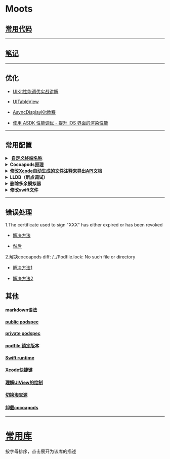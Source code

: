 # Moots

## [常用代码](../Snippets.md)


---------------------------------------------------------------------------------------------------------------------

## [笔记](../Notes.md)


---------------------------------------------------------------------------------------------------------------------



## 优化
* [UIKit性能调优实战讲解](http://www.jianshu.com/p/619cf14640f3)

* [UITableView](http://www.cocoachina.com/ios/20160115/15001.html)

* [AsyncDisplayKit教程](https://github.com/nixzhu/dev-blog/blob/master/2014-11-22-asyncdisplaykit-tutorial-achieving-60-fps-scrolling.md)

* [使用 ASDK 性能调优 - 提升 iOS 界面的渲染性能](https://github.com/Draveness/iOS-Source-Code-Analyze/blob/master/contents/AsyncDisplayKit/%E6%8F%90%E5%8D%87%20iOS%20%E7%95%8C%E9%9D%A2%E7%9A%84%E6%B8%B2%E6%9F%93%E6%80%A7%E8%83%BD%20.md)



---------------------------------------------------------------------------------------------------------------------



## 常用配置
<details>
<summary>
  <b><a href="http://benjaminwhx.com/2016/04/03/%E5%A6%82%E4%BD%95%E5%AE%9A%E5%88%B6%E4%BD%A0%E7%9A%84Mac%E7%BB%88%E7%AB%AF%E6%8F%90%E7%A4%BA%E5%90%8D/">自定义终端名称</a></b>
</summary>

</details>

<details>
<summary>
  <b>Cocoapods<a href="https://objccn.io/issue-6-4/">原理</a></b>
</summary>

```ruby
卸载当前版本
sudo gem uninstall cocoapods

下载旧版本
sudo gem install cocoapods -v 0.25.0
```
</details>


<details>
<summary>
  <b>
    <a href="http://www.jianshu.com/p/d0c7d9040c93">
      修改Xcode自动生成的文件注释来导出API文档
    </a>
  </b>
</summary>

```
open /Applications/Xcode.app/Contents/Developer/Platforms/iPhoneOS.platform/Developer/Library/Xcode/Templates/File\ Templates/Source
```
</details>


<details>
  <summary><b>LLDB（断点调试）</b></summary>
    <ul>
      <li><a href="http://www.jianshu.com/p/8e9fc9a8ab78">iOS开发断点调试高级技巧</a></li>
      <li><a href="https://objccn.io/issue-19-2/">与调试器共舞 - LLDB 的华尔兹</a></li>
      <li>http://www.imlifengfeng.com/blog/?p=622</li>
      <li><a href="https://mp.weixin.qq.com/s?__biz=MzUxMzcxMzE5Ng==&mid=2247488196&amp;idx=1&amp;sn=5b8bb5fe650ddbdff803c7a50f7dbfaf&source=41#wechat_redirect">你知道怎么用LLDB调试Swift吗？</a></li>
    </ul>
</details>


<details>
    <summary>
      <b>删除多余模拟器</b>
    </summary>

```
open /Library/Developer/CoreSimulator/Profiles/Runtimes
open /Users/你电脑的名字/Library/Developer/Xcode/iOS\ DeviceSupport
```
</details>


<details>
    <summary>
       <b>修改swift文件</b>
    </summary>

```
open /Applications/Xcode.app/Contents/Developer/Library/Xcode/Templates/File\ Templates/Source/Swift\ File.xctemplate

open /Applications/Xcode.app/Contents/Developer/Platforms/iPhoneOS.platform/Developer/Library/Xcode/Templates/File\ Templates/Source/Cocoa\ Touch\ Class.xctemplate/UIViewControllerSwift
```
</details>






---------------------------------------------------------------------------------------------------------------------



## 错误处理
1.The certificate used to sign "XXX" has either expired or has been revoked

* [解决方法](http://www.cnblogs.com/zzugyl/p/5555695.html)

* [然后](http://stackoverflow.com/questions/32730312/reason-no-suitable-image-found/32730393#32730393)



2.解决cocoapods diff: /../Podfile.lock: No such file or directory

* [解决方法1](http://www.jianshu.com/p/774d782a610b)

* [解决方法2](http://www.jianshu.com/p/4c3164fe552a)

## 其他
#### [markdown语法](http://www.jianshu.com/p/f3fd881548ad)
#### [public podspec](http://www.jianshu.com/p/98407f0c175b)
#### [private podspec](http://www.cocoachina.com/ios/20150228/11206.html)
#### [podfile 锁定版本](http://blog.csdn.net/openglnewbee/article/details/25032843)
#### [Swift runtime](http://www.infoq.com/cn/articles/dynamic-analysis-of-runtime-swift)
#### [Xcode快捷键](http://www.cocoachina.com/ios/20160708/16989.html)
#### [理解UIView的绘制](http://vizlabxt.github.io/blog/2012/10/22/UIView-Rendering/)
#### [切换淘宝源](https://ruby.taobao.org/)
#### [卸载cocoapods](http://www.jianshu.com/p/8b61b421dd76)



---------------------------------------------------------------------------------------------------------------------



# [常用库](https://github.com/huangboju/Moots/blob/master/LIBRARY.md)
按字母排序，点击展开为该库的描述
